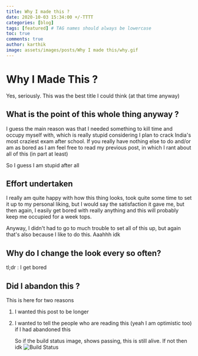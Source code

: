 ```yaml
---
title: Why I made this ?
date: 2020-10-03 15:34:00 +/-TTTT
categories: [blog]
tags: [featured] # TAG names should always be lowercase
toc: true
comments: true
author: karthik
image: assets/images/posts/Why I made this/why.gif
---
```


# Why I Made This ?

Yes, seriously. This was the best title I could think (at that time anyway)





## What is the point of this whole thing anyway ?

I guess the main reason was that I needed something to kill time and occupy myself with, which is really stupid considering I plan to crack India's most craziest exam after school. If you really have nothing else to do and/or am as bored as I am feel free to read my previous post, in which I rant about all of this (in part at least)

So I guess I am stupid after all

## Effort undertaken

I really am quite happy with how this thing looks, took quite some time to set it up to my personal liking, but I would say the satisfaction it gave me, but then again, I easily get bored with really anything and this will probably keep me occupied for a week tops.

Anyway, I didn't had to go to much trouble to set all of this up, but again that's also because I like to do this. Aaahhh idk

## Why do I change the look every so often?

tl;dr : I get bored

## Did I abandon this ?

This is here for two reasons

1. I wanted this post to be longer

2. I wanted to tell the people who are reading this (yeah I am optimistic too) if I had abandoned this

   So if the build status image, shows passing, this is still alive. If not then idk ![Build Status](https://api.travis-ci.com/dopewind/dopewind.github.io.svg?branch=master)
